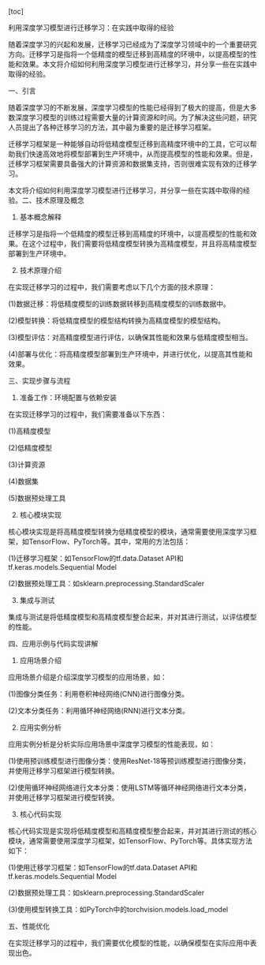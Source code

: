 
[toc]                    
                
                
利用深度学习模型进行迁移学习：在实践中取得的经验

随着深度学习的兴起和发展，迁移学习已经成为了深度学习领域中的一个重要研究方向。迁移学习是指将一个低精度的模型迁移到高精度的环境中，以提高模型的性能和效果。本文将介绍如何利用深度学习模型进行迁移学习，并分享一些在实践中取得的经验。

一、引言

随着深度学习的不断发展，深度学习模型的性能已经得到了极大的提高，但是大多数深度学习模型的训练过程需要大量的计算资源和时间。为了解决这些问题，研究人员提出了各种迁移学习的方法，其中最为重要的是迁移学习框架。

迁移学习框架是一种能够自动将低精度模型迁移到高精度环境中的工具，它可以帮助我们快速高效地将模型部署到生产环境中，从而提高模型的性能和效果。但是，迁移学习框架需要具备强大的计算资源和数据集支持，否则很难实现有效的迁移学习。

本文将介绍如何利用深度学习模型进行迁移学习，并分享一些在实践中取得的经验。二、技术原理及概念

1. 基本概念解释

迁移学习是指将一个低精度的模型迁移到高精度的环境中，以提高模型的性能和效果。在这个过程中，我们需要将低精度模型转换为高精度模型，并且将高精度模型部署到生产环境中。

2. 技术原理介绍

在实现迁移学习的过程中，我们需要考虑以下几个方面的技术原理：

(1)数据迁移：将低精度模型的训练数据转移到高精度模型的训练数据中。

(2)模型转换：将低精度模型的模型结构转换为高精度模型的模型结构。

(3)模型评估：对高精度模型进行评估，以确保其性能和效果与低精度模型相当。

(4)部署与优化：将高精度模型部署到生产环境中，并进行优化，以提高其性能和效果。

三、实现步骤与流程

1. 准备工作：环境配置与依赖安装

在实现迁移学习的过程中，我们需要准备以下东西：

(1)高精度模型

(2)低精度模型

(3)计算资源

(4)数据集

(5)数据预处理工具

2. 核心模块实现

核心模块实现是将高精度模型转换为低精度模型的模块，通常需要使用深度学习框架，如TensorFlow、PyTorch等。其中，常用的方法包括：

(1)迁移学习框架：如TensorFlow的tf.data.Dataset API和tf.keras.models.Sequential Model

(2)数据预处理工具：如sklearn.preprocessing.StandardScaler

3. 集成与测试

集成与测试是将低精度模型和高精度模型整合起来，并对其进行测试，以评估模型的性能。

四、应用示例与代码实现讲解

1. 应用场景介绍

应用场景介绍是介绍深度学习模型的应用场景，如：

(1)图像分类任务：利用卷积神经网络(CNN)进行图像分类。

(2)文本分类任务：利用循环神经网络(RNN)进行文本分类。

2. 应用实例分析

应用实例分析是分析实际应用场景中深度学习模型的性能表现，如：

(1)使用预训练模型进行图像分类：使用ResNet-18等预训练模型进行图像分类，并使用迁移学习框架进行模型转换。

(2)使用循环神经网络进行文本分类：使用LSTM等循环神经网络进行文本分类，并使用迁移学习框架进行模型转换。

3. 核心代码实现

核心代码实现是实现将低精度模型和高精度模型整合起来，并对其进行测试的核心模块，通常需要使用深度学习框架，如TensorFlow、PyTorch等。具体实现方法如下：

(1)使用迁移学习框架：如TensorFlow的tf.data.Dataset API和tf.keras.models.Sequential Model

(2)数据预处理工具：如sklearn.preprocessing.StandardScaler

(3)使用模型转换工具：如PyTorch中的torchvision.models.load_model

五、性能优化

在实现迁移学习的过程中，我们需要优化模型的性能，以确保模型在实际应用中表现出色。

